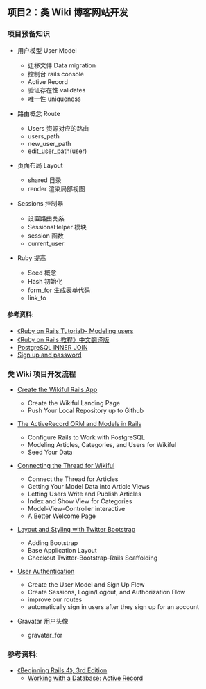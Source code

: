## 项目2：类 Wiki 博客网站开发

### 项目预备知识

* 用户模型 User Model 
	- 迁移文件 Data migration
	- 控制台 rails console
	- Active Record
	- 验证存在性 validates
	- 唯一性 uniqueness

* 路由概念 Route 
	- Users 资源对应的路由
	- users_path
	- new_user_path
	- edit_user_path(user)

* 页面布局 Layout 
	- shared 目录
	- render 渲染局部视图

* Sessions 控制器
	- 设置路由关系
	- SessionsHelper 模块
	- session 函数
	- current_user

* Ruby 提高
	- Seed 概念
	- Hash 初始化 
	- form_for 生成表单代码
	- link_to

#### 参考资料: 
* [《Ruby on Rails Tutorial》- Modeling users](http://ruby.railstutorial.org/chapters/modeling-users#top)
* [《Ruby on Rails 教程》中文翻译版](http://railstutorial-china.org/chapter6.html)
* [PostgreSQL INNER JOIN](http://www.postgresqltutorial.com/postgresql-inner-join)
* [Sign up and password](http://www.youtube.com/watch?v=bOdn9EdUquo&feature=youtu.be)

### 类 Wiki 项目开发流程

* [Create the Wikiful Rails App](https://github.com/limingth/myRoR/blob/master/1-build-project-wikiful.md)
	- Create the Wikiful Landing Page
	- Push Your Local Repository up to Github

* [The ActiveRecord ORM and Models in Rails](https://github.com/limingth/myRoR/blob/master/2-work-with-psql.md)
	- Configure Rails to Work with PostgreSQL
	- Modeling Articles, Categories, and Users for Wikiful
	- Seed Your Data
 
* [Connecting the Thread for Wikiful](https://github.com/limingth/myRoR/blob/master/3-connect-thread-with-mvc.md)
	- Connect the Thread for Articles
	- Getting Your Model Data into Article Views
	- Letting Users Write and Publish Articles
	- Index and Show View for Categories
	- Model-View-Controller interactive 
	- A Better Welcome Page

* [Layout and Styling with Twitter Bootstrap](https://github.com/limingth/myRoR/blob/master/4-style-wikiful-with-twitter-bootstrap.md)
	- Adding Bootstrap
	- Base Application Layout
	- Checkout Twitter-Bootstrap-Rails Scaffolding

* [User Authentication](https://github.com/limingth/myRoR/blob/master/6-user-authentication.md)
	- Create the User Model and Sign Up Flow
	- Create Sessions, Login/Logout, and Authorization Flow
	- improve our routes
	- automatically sign in users after they sign up for an account

* Gravatar 用户头像 
	- gravatar_for
 

### 参考资料: 

* [《Beginning Rails 4》, 3rd Edition](http://it-ebooks.info/book/3030/)
	- [Working with a Database: Active Record](http://books.google.com/books?id=KdvTAAAAQBAJ&pg=PA61&dq=“Working+with+a+Database”+rails&hl=zh-CN&sa=X&ei=fxPjUrHuH9HwoATkp4KYCw&ved=0CC8Q6AEwAA#v=onepage&q=“Working%20with%20a%20Database”%20rails&f=false)
